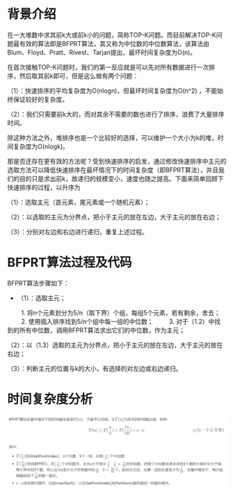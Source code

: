 # 背景介绍

在一大堆数中求其前k大或前k小的问题，简称TOP-K问题。而目前解决TOP-K问题最有效的算法即是BFPRT算法，其又称为中位数的中位数算法，该算法由Blum、Floyd、Pratt、Rivest、Tarjan提出，最坏时间复杂度为O(n)。

在首次接触TOP-K问题时，我们的第一反应就是可以先对所有数据进行一次排序，然后取其前k即可，但是这么做有两个问题：

（1）：快速排序的平均复杂度为O(nlogn)，但最坏时间复杂度为O(n^2) ，不能始终保证较好的复杂度。

（2）：我们只需要前k大的，而对其余不需要的数也进行了排序，浪费了大量排序时间。

除这种方法之外，堆排序也是一个比较好的选择，可以维护一个大小为k的堆，时间复杂度为O(nlogk)。

那是否还存在更有效的方法呢？受到快速排序的启发，通过修改快速排序中主元的选取方法可以降低快速排序在最坏情况下的时间复杂度（即BFPRT算法），并且我们的目的只是求出前k，故递归的规模变小，速度也随之提高。下面来简单回顾下快速排序的过程，以升序为

（1）：选取主元（首元素，尾元素或一个随机元素）；

（2）：以选取的主元为分界点，把小于主元的放在左边，大于主元的放在右边；

（3）：分别对左边和右边进行递归，重复上述过程。


# BFPRT算法过程及代码
BFPRT算法步骤如下：
- （1）：选取主元；

     1. 将n个元素划分为5/n（取下界）个组，每组5个元素，若有剩余，舍去；
     2. 使用插入排序找到5/n个组中每一组的中位数；
     3. 对于（1.2）中找到的所有中位数，调用BFPRT算法求出它们的中位数，作为主元；

（2）：以（1.3）选取的主元为分界点，把小于主元的放在左边，大于主元的放在右边；

（3）：判断主元的位置与k的大小，有选择的对左边或右边递归。

# 时间复杂度分析

![分析](../image/bfprt.png)


